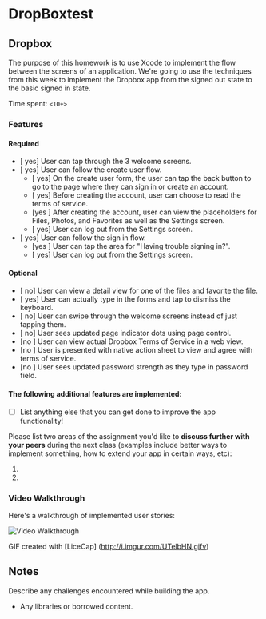 # DropBoxtest
## Dropbox

The purpose of this homework is to use Xcode to implement the flow between the screens of an application. We're going to use the techniques from this week to implement the Dropbox app from the signed out state to the basic signed in state.

Time spent: `<10+>`

### Features

#### Required

- [ yes] User can tap through the 3 welcome screens.
- [ yes] User can follow the create user flow.
  - [ yes] On the create user form, the user can tap the back button to go to the page where they can sign in or create an account.
  - [ yes] Before creating the account, user can choose to read the terms of service.
  - [yes ] After creating the account, user can view the placeholders for Files, Photos, and Favorites as well as the Settings screen.
  - [ yes] User can log out from the Settings screen.
- [ yes] User can follow the sign in flow.
  - [yes ] User can tap the area for "Having trouble signing in?".
  - [ yes] User can log out from the Settings screen.

#### Optional

- [ no] User can view a detail view for one of the files and favorite the file.
- [ yes] User can actually type in the forms and tap to dismiss the keyboard.
- [ no] User can swipe through the welcome screens instead of just tapping them.
- [ no] User sees updated page indicator dots using page control.
- [no ] User can view actual Dropbox Terms of Service in a web view.
- [no ] User is presented with native action sheet to view and agree with terms of service.
- [no ] User sees updated password strength as they type in password field.

#### The following **additional** features are implemented:

- [ ] List anything else that you can get done to improve the app functionality!

Please list two areas of the assignment you'd like to **discuss further with your peers** during the next class (examples include better ways to implement something, how to extend your app in certain ways, etc):

1. 
2. 

### Video Walkthrough 

Here's a walkthrough of implemented user stories:

<img src='http://i.imgur.com/link/to/your/gif/file.gif' title='Video Walkthrough' width='' alt='Video Walkthrough' />


GIF created with [LiceCap] (http://i.imgur.com/UTelbHN.gifv)

## Notes

Describe any challenges encountered while building the app.

* Any libraries or borrowed content.
